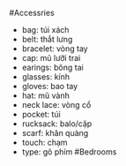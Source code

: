 #Accessries 
- bag: túi xách
- belt: thắt lưng
- bracelet: vòng tay
- cap: mũ lưỡi trai
- earings: bông tai
- glasses: kính
- gloves: bao tay
- hat: mũ vành
- neck lace: vòng cổ
- pocket: túi
- rucksack: balo/cặp
- scarf: khăn quàng
- touch: chạm
- type: gõ phím
#Bedrooms
